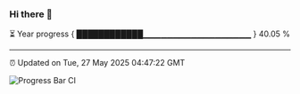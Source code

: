 ### Hi there 👋

⏳ Year progress { ████████████▁▁▁▁▁▁▁▁▁▁▁▁▁▁▁▁▁▁ } 40.05 %

---

⏰ Updated on Tue, 27 May 2025 04:47:22 GMT

![Progress Bar CI](https://github.com/IshwaranRudhara/GIT-ACTION/workflows/Progress%20Bar%20CI/badge.svg)
